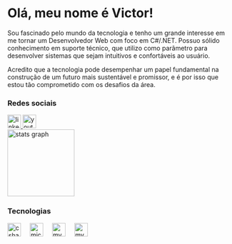 <h1 align="left">Olá, meu nome é Victor!</h1>

<p>Sou fascinado pelo mundo da tecnologia e tenho um grande interesse em me tornar um Desenvolvedor Web com foco em C#/.NET. Possuo sólido conhecimento em suporte técnico, que utilizo como parâmetro para desenvolver sistemas que sejam intuitivos e confortáveis ao usuário.</p>

<p align="left">Acredito que a tecnologia pode desempenhar um papel fundamental na construção de um futuro mais sustentável e promissor, e é por isso que estou tão comprometido com os desafios da área.  </p>

###
<h3 align="left">Redes sociais</h3>

<div align="left">
  <a href="https://www.linkedin.com/in/victorsoares99/" target="_blank">
    <img src="https://img.shields.io/static/v1?message=LinkedIn&logo=linkedin&label=&color=0077B5&logoColor=white&labelColor=&style=for-the-badge" height="30" alt="linkedin logo"  />
  </a>
  <a href="https://www.youtube.com/@codismo" target="_blank">
    <img src="https://img.shields.io/static/v1?message=Youtube&logo=youtube&label=&color=FF0000&logoColor=white&labelColor=&style=for-the-badge" height="30" alt="youtube logo"  />
  </a>
</div>

<div align="left">
  <img src="https://github-readme-stats.vercel.app/api?username=vsoares99&hide_title=true&hide_rank=false&show_icons=true&include_all_commits=true&count_private=true&disable_animations=false&theme=dracula&locale=pt-br&hide_border=false" height="150" alt="stats graph" /> <br>
</div>

<h3 align="left">Tecnologias</h3>

<div align="left">
  <img src="https://img.shields.io/badge/C%23-239120?style=for-the-badge&logo=c-sharp&logoColor=white" height="30" alt="csharp logo"  />
  <img width="12"/>
  <img src="https://img.shields.io/badge/Microsoft_SQL_Server-CC2927?style=for-the-badge&logo=microsoft-sql-server&logoColor=white" height="30" alt="microsoftsqlserver logo"  />
  <img width="12"/>
  <img src="https://img.shields.io/badge/MySQL-00000F?style=for-the-badge&logo=mysql&logoColor=white" height="30" alt="mysql logo"  />
  <img width="12"/>
  <img src="https://img.shields.io/badge/.NET-5C2D91?style=for-the-badge&logo=.net&logoColor=white" height="30" alt="mysql logo"  />
  <img width="12"/>
  
</div>

###

